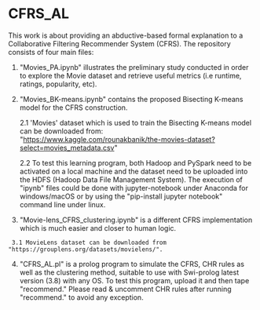 # CFRS_AL
This work is about providing an abductive-based formal explanation to a Collaborative Filtering Recommender System (CFRS). The repository consists of four main files:
  1. "Movies_PA.ipynb" illustrates the preliminary study conducted in order to explore the Movie dataset and retrieve useful metrics (i.e runtime, ratings, popularity, etc).
     
  2. "Movies_BK-means.ipynb" contains the proposed Bisecting K-means model for the CFRS construction.
     
     2.1 'Movies' dataset which is used to train the Bisecting K-means model can be downloaded from:  
          "https://www.kaggle.com/rounakbanik/the-movies-dataset?select=movies_metadata.csv"
    
     2.2 To test this learning program, both Hadoop and PySpark need to be activated on a local machine and the dataset need to be uploaded into the HDFS
           (Hadoop Data File Management System). The execution of "ipynb" files could be done with jupyter-notebook under Anaconda for windows/macOS or by using the 
           "pip-install jupyter notebook" command line under linux.
     
   3. "Movie-lens_CFRS_clustering.ipynb" is a different CFRS implementation which is much easier and closer to human logic. 
     
     3.1 MovieLens dataset can be downloaded from "https://grouplens.org/datasets/movielens/".
     
   4. "CFRS_AL.pl" is a prolog program to simulate the CFRS, CHR rules as well as the clustering method, suitable to use with Swi-prolog latest version (3.8) with 
        any OS. To test this program, upload it and then tape "recommend." Please read & uncomment CHR rules after running "recommend." to avoid any exception.
     
   
